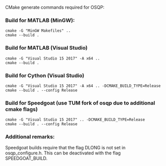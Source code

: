CMake generate commands required for OSQP:

### Build for MATLAB (MinGW):
`cmake -G "MinGW Makefiles" ..` \
`cmake --build .`

### Build for MATLAB (Visual Studio)
`cmake -G "Visual Studio 15 2017" -A x64 ..` \
`cmake --build .`

### Build for Cython (Visual Studio)
`cmake -G "Visual Studio 15 2017" -A x64 .. -DCMAKE_BUILD_TYPE=Release` \
`cmake --build . --config Release`

### Build for Speedgoat (use TUM fork of osqp due to additional cmake flags)
`cmake -G "Visual Studio 15 2017" .. -DCMAKE_BUILD_TYPE=Release` \
`cmake --build . --config Release`

### Additional remarks:
Speedgoat builds require that the flag DLONG is not set in osqp_configure.h. This can be deactivated with the flag SPEEDGOAT_BUILD.
